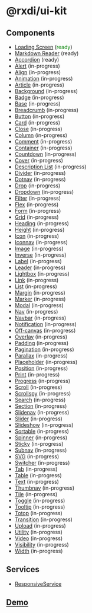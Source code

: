 # @rxdi/ui-kit


## Components

* [Loading Screen](/src/loading-screen/README.md) (<span style="color:green">ready</span>)
* [Markdown Reader](/src/markdown-reader/README.md) (ready)
* [Accordion](/src/accordion/README.md) (ready)
* [Alert](/src//README.md) (in-progress)
* [Align](/src//README.md) (in-progress)
* [Animation](/src//README.md) (in-progress)
* [Article](/src//README.md) (in-progress)
* [Background](/src//README.md) (in-progress)
* [Badge](/src//README.md) (in-progress)
* [Base](/src//README.md) (in-progress)
* [Breadcrumb](/src//README.md) (in-progress)
* [Button](/src//README.md) (in-progress)
* [Card](/src//README.md) (in-progress)
* [Close](/src//README.md) (in-progress)
* [Column](/src//README.md) (in-progress)
* [Comment](/src//README.md) (in-progress)
* [Container](/src//README.md) (in-progress)
* [Countdown](/src//README.md) (in-progress)
* [Cover](/src//README.md) (in-progress)
* [Description List](/src//README.md) (in-progress)
* [Divider](/src//README.md) (in-progress)
* [Dotnav](/src//README.md) (in-progress)
* [Drop](/src//README.md) (in-progress)
* [Dropdown](/src//README.md) (in-progress)
* [Filter](/src//README.md) (in-progress)
* [Flex](/src//README.md) (in-progress)
* [Form](/src//README.md) (in-progress)
* [Grid](/src//README.md) (in-progress)
* [Heading](/src//README.md) (in-progress)
* [Height](/src//README.md) (in-progress)
* [Icon](/src//README.md) (in-progress)
* [Iconnav](/src//README.md) (in-progress)
* [Image](/src//README.md) (in-progress)
* [Inverse](/src//README.md) (in-progress)
* [Label](/src//README.md) (in-progress)
* [Leader](/src//README.md) (in-progress)
* [Lightbox](/src//README.md) (in-progress)
* [Link](/src//README.md) (in-progress)
* [List](/src//README.md) (in-progress)
* [Margin](/src//README.md) (in-progress)
* [Marker](/src//README.md) (in-progress)
* [Modal](/src//README.md) (in-progress)
* [Nav](/src//README.md) (in-progress)
* [Navbar](/src//README.md) (in-progress)
* [Notification](/src//README.md) (in-progress)
* [Off-canvas](/src//README.md) (in-progress)
* [Overlay](/src//README.md) (in-progress)
* [Padding](/src//README.md) (in-progress)
* [Pagination](/src//README.md) (in-progress)
* [Parallax](/src//README.md) (in-progress)
* [Placeholder](/src//README.md) (in-progress)
* [Position](/src//README.md) (in-progress)
* [Print](/src//README.md) (in-progress)
* [Progress](/src//README.md) (in-progress)
* [Scroll](/src//README.md) (in-progress)
* [Scrollspy](/src//README.md) (in-progress)
* [Search](/src//README.md) (in-progress)
* [Section](/src//README.md) (in-progress)
* [Slidenav](/src//README.md) (in-progress)
* [Slider](/src//README.md) (in-progress)
* [Slideshow](/src//README.md) (in-progress)
* [Sortable](/src//README.md) (in-progress)
* [Spinner](/src//README.md) (in-progress)
* [Sticky](/src//README.md) (in-progress)
* [Subnav](/src//README.md) (in-progress)
* [SVG](/src//README.md) (in-progress)
* [Switcher](/src//README.md) (in-progress)
* [Tab](/src//README.md) (in-progress)
* [Table](/src//README.md) (in-progress)
* [Text](/src//README.md) (in-progress)
* [Thumbnav](/src//README.md) (in-progress)
* [Tile](/src//README.md) (in-progress)
* [Toggle](/src//README.md) (in-progress)
* [Tooltip](/src//README.md) (in-progress)
* [Totop](/src//README.md) (in-progress)
* [Transition](/src//README.md) (in-progress)
* [Upload](/src//README.md) (in-progress)
* [Utility](/src//README.md) (in-progress)
* [Video](/src//README.md) (in-progress)
* [Visibility](/src//README.md) (in-progress)
* [Width](/src//README.md) (in-progress)



## Services

* [ResponsiveService](/src/services/responsive/README.md)


## [Demo]()